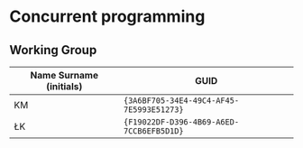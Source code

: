 # Concurrent programming

## Working Group

| Name Surname (initials) | GUID                                     |
| ----------------------- | ---------------------------------------- |
| KM                      | `{3A6BF705-34E4-49C4-AF45-7E5993E51273}` |
| ŁK                      | `{F19022DF-D396-4B69-A6ED-7CCB6EFB5D1D}` |
